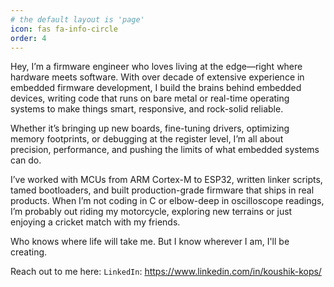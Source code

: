 ```yaml
---
# the default layout is 'page'
icon: fas fa-info-circle
order: 4
---
```


Hey, I’m a firmware engineer who loves living at the edge—right where hardware meets software. With over decade of extensive experience in embedded firmware development, I build the brains behind embedded devices, writing code that runs on bare metal or real-time operating systems to make things smart, responsive, and rock-solid reliable.

Whether it’s bringing up new boards, fine-tuning drivers, optimizing memory footprints, or debugging at the register level, I’m all about precision, performance, and pushing the limits of what embedded systems can do.

I’ve worked with MCUs from ARM Cortex-M to ESP32, written linker scripts, tamed bootloaders, and built production-grade firmware that ships in real products. When I’m not coding in C or elbow-deep in oscilloscope readings, I’m probably out riding my motorcycle, exploring new terrains or just enjoying a cricket match with my friends.

Who knows where life will take me. But I know wherever I am, I'll be creating.

Reach out to me here: 
`LinkedIn`: https://www.linkedin.com/in/koushik-kops/ 